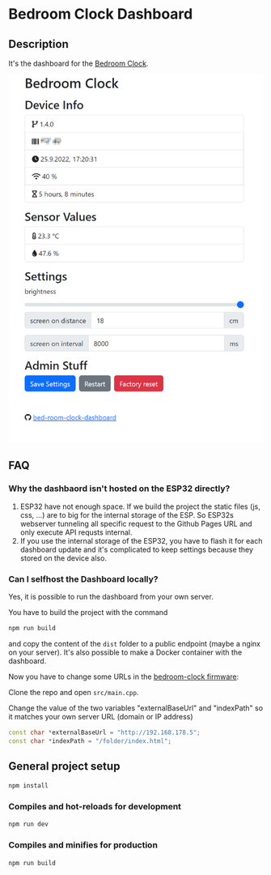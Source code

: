 # Bedroom Clock Dashboard

## Description

It's the dashboard for the [Bedroom Clock](https://github.com/coding-lemur/bed-room-clock).

![alt screenshot](screenshot.png)

## FAQ

### Why the dashbaord isn't hosted on the ESP32 directly?

1. ESP32 have not enough space. If we build the project the static files (js, css, ...) are to big for the internal storage of the ESP. So ESP32s webserver tunneling all specific request to the Github Pages URL and only execute API requsts internal.
2. If you use the internal storage of the ESP32, you have to flash it for each dashboard update and it's complicated to keep settings because they stored on the device also.

### Can I selfhost the Dashboard locally?

Yes, it is possible to run the dashboard from your own server.

You have to build the project with the command

```bash
npm run build
```

and copy the content of the `dist` folder to a public endpoint (maybe a nginx on your server). It's also possible to make a Docker container with the dashboard.

Now you have to change some URLs in the [bedroom-clock firmware](https://github.com/coding-lemur/bed-room-clock):

Clone the repo and open `src/main.cpp`.

Change the value of the two variables "externalBaseUrl" and "indexPath" so it matches your own server URL (domain or IP address)

```c++
const char *externalBaseUrl = "http://192.168.178.5";
const char *indexPath = "/folder/index.html";
```

## General project setup

```bash
npm install
```

### Compiles and hot-reloads for development

```bash
npm run dev
```

### Compiles and minifies for production

```bash
npm run build
```
